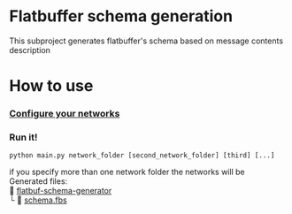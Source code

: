 # Flatbuffer schema generation
This subproject generates flatbuffer's schema based on message contents description
# How to use
### [Configure your networks](../README.md#how-to-use)
### Run it!


```console
python main.py network_folder [second_network_folder] [third] [...]
```
if you specify more than one network folder the networks will be \
Generated files:\
:open_file_folder: [flatbuf-schema-generator](flatbuf-schema-generator)\
  └ :page_with_curl: [schema.fbs](schema.fbs)
  
